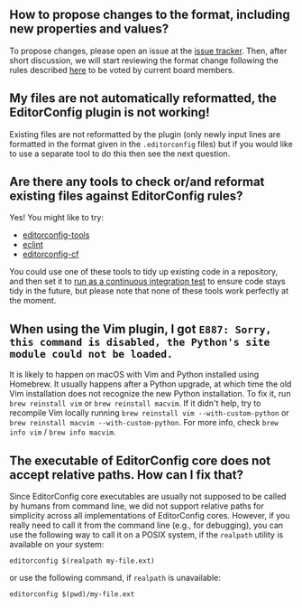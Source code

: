 ## How to propose changes to the format, including new properties and values?

To propose changes, please open an issue at the [issue tracker](https://github.com/editorconfig/editorconfig/issues). Then, after short discussion, we will start reviewing the format change following the rules described [here](https://github.com/editorconfig/editorconfig/wiki/Board-Member) to be voted by current board members.

## My files are not automatically reformatted, the EditorConfig plugin is not working!

Existing files are not reformatted by the plugin (only newly input lines are formatted in the format given in the `.editorconfig` files) but if you would like to use a separate tool to do this then see the next question.

## Are there any tools to check or/and reformat existing files against EditorConfig rules?

Yes! You might like to try:

- [editorconfig-tools](https://github.com/treyhunner/editorconfig-tools)
- [eclint](https://github.com/jedmao/eclint)
- [editorconfig-cf](https://github.com/xuhdev/editorconfig-cf)

You could use one of these tools to tidy up existing code in a repository, and then set it to [run as a continuous integration test](https://github.com/editorconfig/editorconfig/issues/362) to ensure code stays tidy in the future, but please note that none of these tools work perfectly at the moment.

## When using the Vim plugin, I got `E887: Sorry, this command is disabled, the Python's site module could not be loaded.`

It is likely to happen on macOS with Vim and Python installed using Homebrew. It usually happens after a Python upgrade, at which time the old Vim installation does not recognize the new Python installation. To fix it, run `brew reinstall vim` or `brew reinstall macvim`. If it didn't help, try to recompile Vim locally running `brew reinstall vim --with-custom-python` or `brew reinstall macvim --with-custom-python`. For more info, check `brew info vim` / `brew info macvim`.

## The executable of EditorConfig core does not accept relative paths. How can I fix that?

Since EditorConfig core executables are usually not supposed to be called by humans from command line, we did not support relative paths for simplicity across all implementations of EditorConfig cores. However, if you really need to call it from the command line (e.g., for debugging), you can use the following way to call it on a POSIX system, if the `realpath` utility is available on your system:

    editorconfig $(realpath my-file.ext)

or use the following command, if `realpath` is unavailable:

    editorconfig $(pwd)/my-file.ext
